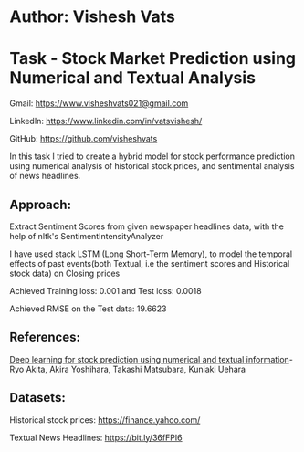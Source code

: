 # **Author: Vishesh Vats**
# **Task - Stock Market Prediction using Numerical and Textual Analysis**



Gmail: https://www.visheshvats021@gmail.com

LinkedIn: https://www.linkedin.com/in/vatsvishesh/

GitHub: https://github.com/visheshvats

In this task I tried to create a hybrid model for stock performance prediction using numerical analysis of historical stock prices, and sentimental analysis of news headlines.

## Approach:
Extract Sentiment Scores from given newspaper headlines data, with the help of nltk's SentimentIntensityAnalyzer


I have used stack LSTM (Long Short-Term Memory), to model the temporal effects of past events(both Textual, i.e the sentiment scores and Historical stock data) on Closing prices

Achieved Training loss: 0.001  and Test loss: 0.0018 

Achieved RMSE on the Test data: 19.6623 


## References:
[Deep learning for stock prediction using numerical and textual information](https://www.researchgate.net/publication/306925671_Deep_learning_for_stock_prediction_using_numerical_and_textual_information)- Ryo Akita, Akira Yoshihara, Takashi Matsubara, Kuniaki Uehara




## Datasets:


Historical stock prices: https://finance.yahoo.com/


Textual News Headlines: https://bit.ly/36fFPI6